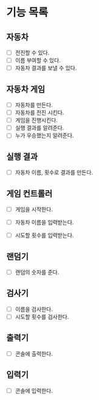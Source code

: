 # 기능 목록

## 자동차
- [ ] 전진할 수 있다.
- [ ] 이름 부여할 수 있다.
- [ ] 자동차 결과를 보낼 수 있다.

## 자동차 게임
- [ ] 자동차를 만든다.
- [ ] 자동차를 전진 시킨다.
- [ ] 게임을 진행시킨다.
- [ ] 실행 결과를 알려준다.
- [ ] 누가 우승했는지 알려준다.

## 실행 결과
- [ ] 자동차 이름, 횟수로 결과를 만든다.

## 게임 컨트롤러
- [ ] 게임을 시작한다.
- [ ] 자동차 이름을 입력받는다.
- [ ] 시도할 횟수를 입력받는다.


## 랜덤기
- [ ] 랜덤의 숫자를 준다.

## 검사기
- [ ] 이름을 검사한다. 
- [ ] 시도할 횟수를 검사한다.

## 출력기
- [ ] 콘솔에 출력한다.

## 입력기
- [ ] 콘솔에 입력한다.